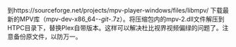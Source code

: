 到https://sourceforge.net/projects/mpv-player-windows/files/libmpv/ 下载最新的MPV库（mpv-dev-x86_64-*-git-*.7z）。将压缩包内的mpv-2.dll文件解压到HTPC目录下，替换Plex自带版本。这样可以解决杜比视界视频偏绿的问题了。注意备份原文件，以防万一。
